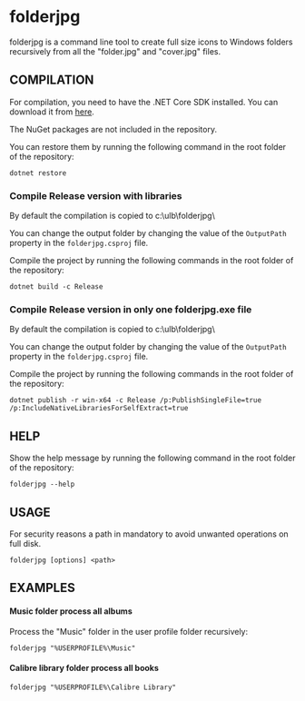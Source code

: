 # folderjpg

folderjpg is a command line tool to create full size icons to Windows folders recursively from all the "folder.jpg" and "cover.jpg" files.



## COMPILATION

For compilation, you need to have the .NET Core SDK installed. You can download it from [here](https://dotnet.microsoft.com/download).

The NuGet packages are not included in the repository. 

You can restore them by running the following command in the root folder of the repository:

```
dotnet restore
```


### Compile Release version with libraries

By default the compilation is copied to c:\ulb\folderjpg\

You can change the output folder by changing the value of the `OutputPath` property in the `folderjpg.csproj` file.

Compile the project by running the following commands in the root folder of the repository:

```
dotnet build -c Release
```


### Compile Release version in only one folderjpg.exe file

By default the compilation is copied to c:\ulb\folderjpg\

You can change the output folder by changing the value of the `OutputPath` property in the `folderjpg.csproj` file.

Compile the project by running the following commands in the root folder of the repository:

```
dotnet publish -r win-x64 -c Release /p:PublishSingleFile=true /p:IncludeNativeLibrariesForSelfExtract=true
```



## HELP

Show the help message by running the following command in the root folder of the repository:

```
folderjpg --help
```



## USAGE

For security reasons a path in mandatory to avoid unwanted operations on full disk.

```
folderjpg [options] <path>
```



## EXAMPLES

#### Music folder process all albums

Process the "Music" folder in the user profile folder recursively:

```
folderjpg "%USERPROFILE%\Music"
```

#### Calibre library folder process all books

```
folderjpg "%USERPROFILE%\Calibre Library"
```



















